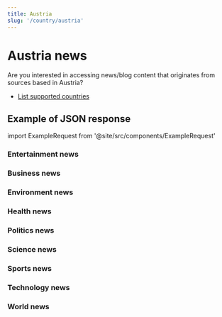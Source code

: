 ```yaml
---
title: Austria
slug: '/country/austria'
---
```


# Austria news

Are you interested in accessing news/blog content that originates from sources based in Austria?

- [List supported countries](/articles/countries)

## Example of JSON response

import ExampleRequest from '@site/src/components/ExampleRequest'

### Entertainment news
<ExampleRequest url="https://apitube.io/v1/news/articles?limit=2&category=news/Arts_and_Entertainment&country=at"></ExampleRequest>

### Business news
<ExampleRequest url="https://apitube.io/v1/news/articles?limit=2&category=news/Business&country=at"></ExampleRequest>

### Environment news
<ExampleRequest url="https://apitube.io/v1/news/articles?limit=2&category=news/Environment&country=at"></ExampleRequest>

### Health news
<ExampleRequest url="https://apitube.io/v1/news/articles?limit=2&category=news/Health&country=at"></ExampleRequest>

### Politics news
<ExampleRequest url="https://apitube.io/v1/news/articles?limit=2&category=news/Politics&country=at"></ExampleRequest>

### Science news
<ExampleRequest url="https://apitube.io/v1/news/articles?limit=2&category=news/Science&country=at"></ExampleRequest>

### Sports news
<ExampleRequest url="https://apitube.io/v1/news/articles?limit=2&category=news/Sports&country=at"></ExampleRequest>

### Technology news
<ExampleRequest url="https://apitube.io/v1/news/articles?limit=2&category=news/Technology&country=at"></ExampleRequest>

### World news
<ExampleRequest url="https://apitube.io/v1/news/articles?limit=2&category=news/World&country=at"></ExampleRequest>
